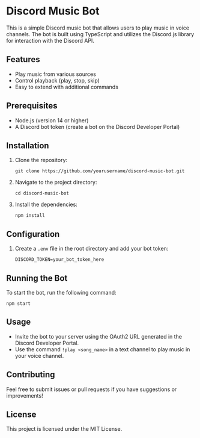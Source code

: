 # Discord Music Bot

This is a simple Discord music bot that allows users to play music in voice channels. The bot is built using TypeScript and utilizes the Discord.js library for interaction with the Discord API.

## Features

- Play music from various sources
- Control playback (play, stop, skip)
- Easy to extend with additional commands

## Prerequisites

- Node.js (version 14 or higher)
- A Discord bot token (create a bot on the Discord Developer Portal)

## Installation

1. Clone the repository:

   ```
   git clone https://github.com/yourusername/discord-music-bot.git
   ```

2. Navigate to the project directory:

   ```
   cd discord-music-bot
   ```

3. Install the dependencies:

   ```
   npm install
   ```

## Configuration

1. Create a `.env` file in the root directory and add your bot token:

   ```
   DISCORD_TOKEN=your_bot_token_here
   ```

## Running the Bot

To start the bot, run the following command:

```
npm start
```

## Usage

- Invite the bot to your server using the OAuth2 URL generated in the Discord Developer Portal.
- Use the command `!play <song_name>` in a text channel to play music in your voice channel.

## Contributing

Feel free to submit issues or pull requests if you have suggestions or improvements!

## License

This project is licensed under the MIT License.